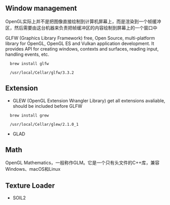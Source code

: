 
## Window management
OpenGL实际上并不是把图像直接绘制到计算机屏幕上，而是渲染到一个帧缓冲区，然后需要由这台机器来负责把帧缓冲区的内容绘制到屏幕上的一个窗口中

GLFW (Graphics Library Framework) free, Open Source, multi-platform library for OpenGL, OpenGL ES and Vulkan application development. It provides API for creating windows, contexts and surfaces, reading input, handling events, etc.

```
  brew install glfw

  /usr/local/Cellar/glfw/3.3.2
```


## Extension

- GLEW (OpenGL Extension Wrangler Library) get all extensions avaliable, should be included before GLFW
```
  brew install grew

  /usr/local/Cellar/glew/2.1.0_1
```

- GLAD



## Math
OpenGL Mathematics，一般称作GLM。它是一个只有头文件的C++库，兼容Windows、macOS和Linux


## Texture Loader
- SOIL2